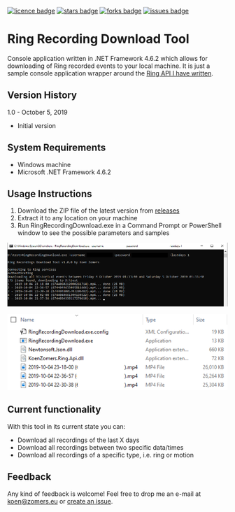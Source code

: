 [![licence badge]][licence]
[![stars badge]][stars]
[![forks badge]][forks]
[![issues badge]][issues]

[licence badge]:https://img.shields.io/badge/license-Apache2-blue.svg
[stars badge]:https://img.shields.io/github/stars/koenzomers/RingRecordingDownload.svg
[forks badge]:https://img.shields.io/github/forks/koenzomers/RingRecordingDownload.svg
[issues badge]:https://img.shields.io/github/issues/koenzomers/RingRecordingDownload.svg

[licence]:https://github.com/koenzomers/RingRecordingDownload/blob/master/LICENSE.md
[stars]:https://github.com/koenzomers/RingRecordingDownload/stargazers
[forks]:https://github.com/koenzomers/RingRecordingDownload/network
[issues]:https://github.com/koenzomers/RingRecordingDownload/issues

# Ring Recording Download Tool
Console application written in .NET Framework 4.6.2 which allows for downloading of Ring recorded events to your local machine. It is just a sample console application wrapper around the [Ring API I have written](https://github.com/KoenZomers/RingApi).

## Version History

1.0 - October 5, 2019

- Initial version

## System Requirements

- Windows machine
- Microsoft .NET Framework 4.6.2

## Usage Instructions

1. Download the ZIP file of the latest version from [releases](https://github.com/KoenZomers/RingRecordingDownload/releases)
2. Extract it to any location on your machine
3. Run RingRecordingDownload.exe in a Command Prompt or PowerShell window to see the possible parameters and samples

![](./Screenshots/SampleExecution.png)

![](./Screenshots/Files.png)

## Current functionality

With this tool in its current state you can:

- Download all recordings of the last X days
- Download all recordings between two specific data/times
- Download all recordings of a specific type, i.e. ring or motion

## Feedback

Any kind of feedback is welcome! Feel free to drop me an e-mail at koen@zomers.eu or [create an issue](https://github.com/KoenZomers/RingRecordingDownload/issues).
